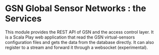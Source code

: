 # GSN Global Sensor Networks : the Services

This module provides the REST API of GSN and the access control layer. It is a Scala Play web application that read the GSN virtual-sensors configuration files and gets the data from the database directly. It can also register to a stream and forward it through a websocket (experimental). 